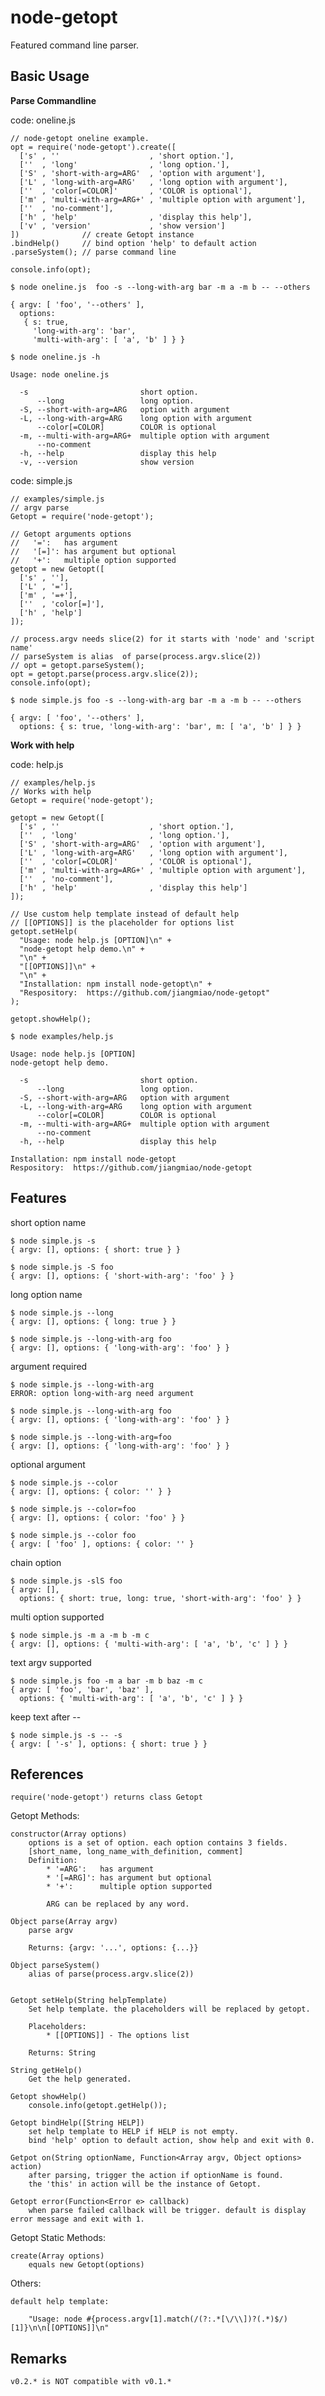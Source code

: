 node-getopt
===========
Featured command line parser.

Basic Usage
-----------

**Parse Commandline**

code: oneline.js

    // node-getopt oneline example.
    opt = require('node-getopt').create([
      ['s' , ''                    , 'short option.'],
      [''  , 'long'                , 'long option.'],
      ['S' , 'short-with-arg=ARG'  , 'option with argument'],
      ['L' , 'long-with-arg=ARG'   , 'long option with argument'],
      [''  , 'color[=COLOR]'       , 'COLOR is optional'],
      ['m' , 'multi-with-arg=ARG+' , 'multiple option with argument'],
      [''  , 'no-comment'],
      ['h' , 'help'                , 'display this help'],
      ['v' , 'version'             , 'show version']
    ])              // create Getopt instance
    .bindHelp()     // bind option 'help' to default action
    .parseSystem(); // parse command line

    console.info(opt);

`$ node oneline.js  foo -s --long-with-arg bar -m a -m b -- --others`

    { argv: [ 'foo', '--others' ],
      options:
       { s: true,
         'long-with-arg': 'bar',
         'multi-with-arg': [ 'a', 'b' ] } }

`$ node oneline.js -h`

    Usage: node oneline.js

      -s                         short option.
          --long                 long option.
      -S, --short-with-arg=ARG   option with argument
      -L, --long-with-arg=ARG    long option with argument
          --color[=COLOR]        COLOR is optional
      -m, --multi-with-arg=ARG+  multiple option with argument
          --no-comment
      -h, --help                 display this help
      -v, --version              show version

code: simple.js

    // examples/simple.js
    // argv parse
    Getopt = require('node-getopt');

    // Getopt arguments options
    //   '=':   has argument
    //   '[=]': has argument but optional
    //   '+':   multiple option supported
    getopt = new Getopt([
      ['s' , ''],
      ['L' , '='],
      ['m' , '=+'],
      [''  , 'color[=]'],
      ['h' , 'help']
    ]);

    // process.argv needs slice(2) for it starts with 'node' and 'script name'
    // parseSystem is alias  of parse(process.argv.slice(2))
    // opt = getopt.parseSystem();
    opt = getopt.parse(process.argv.slice(2));
    console.info(opt);

`$ node simple.js foo -s --long-with-arg bar -m a -m b -- --others`

    { argv: [ 'foo', '--others' ],
      options: { s: true, 'long-with-arg': 'bar', m: [ 'a', 'b' ] } }

**Work with help**

code: help.js

    // examples/help.js
    // Works with help
    Getopt = require('node-getopt');

    getopt = new Getopt([
      ['s' , ''                    , 'short option.'],
      [''  , 'long'                , 'long option.'],
      ['S' , 'short-with-arg=ARG'  , 'option with argument'],
      ['L' , 'long-with-arg=ARG'   , 'long option with argument'],
      [''  , 'color[=COLOR]'       , 'COLOR is optional'],
      ['m' , 'multi-with-arg=ARG+' , 'multiple option with argument'],
      [''  , 'no-comment'],
      ['h' , 'help'                , 'display this help']
    ]);

    // Use custom help template instead of default help
    // [[OPTIONS]] is the placeholder for options list
    getopt.setHelp(
      "Usage: node help.js [OPTION]\n" +
      "node-getopt help demo.\n" +
      "\n" +
      "[[OPTIONS]]\n" +
      "\n" +
      "Installation: npm install node-getopt\n" +
      "Respository:  https://github.com/jiangmiao/node-getopt"
    );

    getopt.showHelp();

`$ node examples/help.js`

    Usage: node help.js [OPTION]
    node-getopt help demo.

      -s                         short option.
          --long                 long option.
      -S, --short-with-arg=ARG   option with argument
      -L, --long-with-arg=ARG    long option with argument
          --color[=COLOR]        COLOR is optional
      -m, --multi-with-arg=ARG+  multiple option with argument
          --no-comment
      -h, --help                 display this help

    Installation: npm install node-getopt
    Respository:  https://github.com/jiangmiao/node-getopt

Features
--------

short option name

    $ node simple.js -s
    { argv: [], options: { short: true } }

    $ node simple.js -S foo
    { argv: [], options: { 'short-with-arg': 'foo' } }

long option name

    $ node simple.js --long
    { argv: [], options: { long: true } }

    $ node simple.js --long-with-arg foo
    { argv: [], options: { 'long-with-arg': 'foo' } }

argument required

    $ node simple.js --long-with-arg
    ERROR: option long-with-arg need argument

    $ node simple.js --long-with-arg foo
    { argv: [], options: { 'long-with-arg': 'foo' } }

    $ node simple.js --long-with-arg=foo
    { argv: [], options: { 'long-with-arg': 'foo' } }

optional argument

    $ node simple.js --color
    { argv: [], options: { color: '' } }

    $ node simple.js --color=foo
    { argv: [], options: { color: 'foo' } }

    $ node simple.js --color foo
    { argv: [ 'foo' ], options: { color: '' }

chain option

    $ node simple.js -slS foo
    { argv: [],
      options: { short: true, long: true, 'short-with-arg': 'foo' } }


multi option supported

    $ node simple.js -m a -m b -m c
    { argv: [], options: { 'multi-with-arg': [ 'a', 'b', 'c' ] } }

text argv supported

    $ node simple.js foo -m a bar -m b baz -m c
    { argv: [ 'foo', 'bar', 'baz' ],
      options: { 'multi-with-arg': [ 'a', 'b', 'c' ] } }

keep text after --

    $ node simple.js -s -- -s
    { argv: [ '-s' ], options: { short: true } }

References
----------

    require('node-getopt') returns class Getopt

Getopt Methods:

    constructor(Array options)
        options is a set of option. each option contains 3 fields.
        [short_name, long_name_with_definition, comment]
        Definition:
            * '=ARG':   has argument
            * '[=ARG]': has argument but optional
            * '+':      multiple option supported

            ARG can be replaced by any word.

    Object parse(Array argv)
        parse argv

        Returns: {argv: '...', options: {...}}

    Object parseSystem()
        alias of parse(process.argv.slice(2))


    Getopt setHelp(String helpTemplate)
        Set help template. the placeholders will be replaced by getopt.

        Placeholders:
            * [[OPTIONS]] - The options list

        Returns: String

    String getHelp()
        Get the help generated.

    Getopt showHelp()
        console.info(getopt.getHelp());

    Getopt bindHelp([String HELP])
        set help template to HELP if HELP is not empty.
        bind 'help' option to default action, show help and exit with 0.

    Getpot on(String optionName, Function<Array argv, Object options> action)
        after parsing, trigger the action if optionName is found.
        the 'this' in action will be the instance of Getopt.

    Getopt error(Function<Error e> callback)
        when parse failed callback will be trigger. default is display error message and exit with 1.

Getopt Static Methods:

    create(Array options)
        equals new Getopt(options)

Others:

    default help template:

        "Usage: node #{process.argv[1].match(/(?:.*[\/\\])?(.*)$/)[1]}\n\n[[OPTIONS]]\n"

Remarks
-------

    v0.2.* is NOT compatible with v0.1.*
